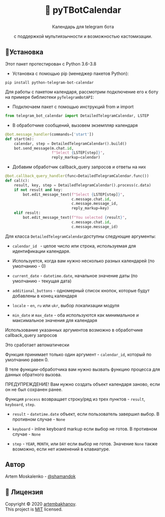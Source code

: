 # <p align="center">:calendar: pyTBotCalendar</p>
<p align="center"> Календарь для telegram бота</p>
<p align="center"> с поддержкой мультиязычности и возможностью кастомизации.</p>

##  🚩Установка ##
Этот пакет протестирован с Python 3.6-3.8
   - Установка с помощью pip (менеджер пакетов Python):
```
pip install python-telegram-bot-calendar
```
Для работы с пакетом календаря, рассмотрим подключение его к боту на примере библиотеки `pyTelegramBotAPI`:

   - Подключаем пакет с помощью инструкций from и import

```python
from telegram_bot_calendar import DetailedTelegramCalendar, LSTEP
```
   - В обработчике сообщений, вызовем экземпляр календаря

```python
@bot.message_handler(commands=['start'])
def start(m):
    calendar, step = DetailedTelegramCalendar().build()
    bot.send_message(m.chat.id,
                     f"Select {LSTEP[step]}",
                     reply_markup=calendar)
```
   - Добавим обработчик callback_query запросов и ответы на них
```python
@bot.callback_query_handler(func=DetailedTelegramCalendar.func())
def cal(c):
    result, key, step = DetailedTelegramCalendar().process(c.data)
    if not result and key:
        bot.edit_message_text(f"Select {LSTEP[step]}",
                              c.message.chat.id,
                              c.message.message_id,
                              reply_markup=key)
    elif result:
        bot.edit_message_text(f"You selected {result}",
                              c.message.chat.id,
                              c.message.message_id)

```
Для класса `DetailedTelegramCalendar`доступны следующие аргументы:

   - `calendar_id ` - целое число или строка, используемая для идентификации календаря.
   - Используется, когда вам нужно несколько разных календарей (по умолчанию - 0)
 
   - `current_date` - `datetime.date`, начальное значение даты (по умолчанию - текущая дата)

   - `additional_buttons` - одномерный список кнопок, которые будут добавлены в конец календаря

   - `locale` - `en`, `ru` или `ukr`, выбор локализации модуля

   - `min_date` и `max_date` - оба используются как минимальное и максимальное значения для календаря

Использование указанных аргументов возможно в обработчике callback_query запросов

Это сработает автоматически

Функция принимает только один аргумент - `calendar_id`, который по умолчанию равен 0.


В теле функции-обработчика вам нужно вызвать функцию процесса для данных обратного вызова. 

ПРЕДУПРЕЖДЕНИЕ! Вам нужно создать объект календаря заново, если он не был сохранен ранее.

Функция `process` возвращает строку/ряд из трех пунктов - `result`, `keyboard`, `step`.

   - `result` - `datetime.date` объект, если пользователь завершил выбор. В противном случае - `None`

   - `keyboard` - inline keyboard markup если выбор не готов. В противном случае - `None`

   - `step` - `YEAR`, `MONTH`, или `DAY` если выбор не готов. Значение `None` также возможно, если нет изменений в клавиатуре.


## Автор
Artem Moskalenko - [@shamandok](https://github.com/shamandok) <br />

## 📝 Лицензия

Copyright © 2020 [artembakhanov](https://github.com/artembakhanov). <br />
This project is [MIT](https://github.com/shamandok/Python-TBot-calendar/blob/main/LICENSE) licensed.
